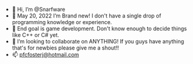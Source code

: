 - 👋 Hi, I’m @Snarfware
- 👀 May 20, 2022  I’m Brand new! I don't have a single drop of programming knowledge or experience. 
- 🌱 End goal is game development. Don't know enough to decide things like C++ or C# yet. 
- 💞️ I’m looking to collaborate on ANYTHING! If you guys have anything that's for newbies please give me a shout!!
- 📫 pfcfosterj@hotmail.com

<!---
Snarfware/Snarfware is a ✨ special ✨ repository because its `README.md` (this file) appears on your GitHub profile.
You can click the Preview link to take a look at your changes.
--->
